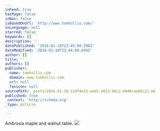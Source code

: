 ```yaml
---
inFeed: true
hasPage: false
inNav: false
isBasedOnUrl: 'http://www.tomhollis.com/'
inLanguage: null
starred: false
keywords: []
description: ''
datePublished: '2016-01-18T23:45:00.298Z'
dateModified: '2016-01-18T23:44:09.694Z'
author: []
title: ''
authors: []
publisher:
  name: tomhollis.com
  domain: www.tomhollis.com
  url: null
  favicon: null
sourcePath: _posts/2016-01-18-12df4e13-eed1-4013-80c2-4948caa68c22.md
published: true
_context: 'http://schema.org'
_type: Article

---
```

Ambrosia maple and walnut table.
![](http://www.tomhollis.com/index_files/mapletable4.jpg)